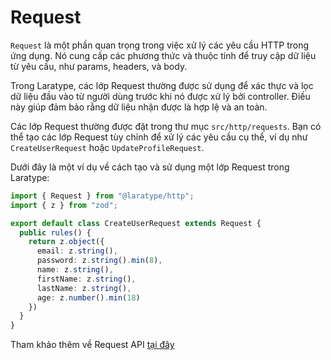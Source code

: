 # Request

`Request` là một phần quan trọng trong việc xử lý các yêu cầu HTTP trong ứng dụng. Nó cung cấp các phương thức và thuộc tính để truy cập dữ liệu từ yêu cầu, như params, headers, và body.

Trong Laratype, các lớp Request thường được sử dụng để xác thực và lọc dữ liệu đầu vào từ người dùng trước khi nó được xử lý bởi controller. Điều này giúp đảm bảo rằng dữ liệu nhận được là hợp lệ và an toàn.

Các lớp Request thường được đặt trong thư mục `src/http/requests`. Bạn có thể tạo các lớp Request tùy chỉnh để xử lý các yêu cầu cụ thể, ví dụ như `CreateUserRequest` hoặc `UpdateProfileRequest`.

Dưới đây là một ví dụ về cách tạo và sử dụng một lớp Request trong Laratype:

```typescript
import { Request } from "@laratype/http";
import { z } from "zod";

export default class CreateUserRequest extends Request {
  public rules() {
    return z.object({
      email: z.string(),
      password: z.string().min(8),
      name: z.string(),
      firstName: z.string(),
      lastName: z.string(),
      age: z.number().min(18)
    })
  }
}
```

Tham khảo thêm về Request API [tại đây](../../../api/api-reference/http/request.md)